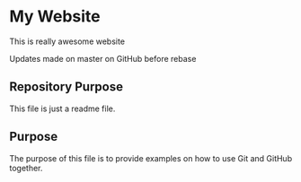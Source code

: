 # My Website

This is really awesome website

Updates made on master on GitHub before rebase


## Repository Purpose

This file is just a readme file.

## Purpose
The purpose of this file is to provide examples
on how to use Git and GitHub together.
